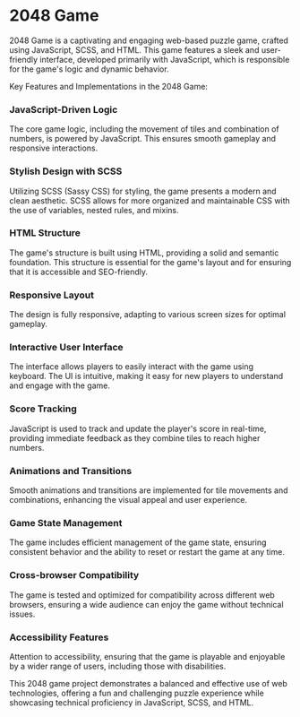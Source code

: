 # 2048 Game

2048 Game is a captivating and engaging web-based puzzle game, crafted using JavaScript, SCSS, and HTML. This game features a sleek and user-friendly interface, developed primarily with JavaScript, which is responsible for the game's logic and dynamic behavior.

Key Features and Implementations in the 2048 Game:

### JavaScript-Driven Logic

The core game logic, including the movement of tiles and combination of numbers, is powered by JavaScript. This ensures smooth gameplay and responsive interactions.

### Stylish Design with SCSS

Utilizing SCSS (Sassy CSS) for styling, the game presents a modern and clean aesthetic. SCSS allows for more organized and maintainable CSS with the use of variables, nested rules, and mixins.

### HTML Structure

The game's structure is built using HTML, providing a solid and semantic foundation. This structure is essential for the game's layout and for ensuring that it is accessible and SEO-friendly.

### Responsive Layout

The design is fully responsive, adapting to various screen sizes for optimal gameplay.

### Interactive User Interface

The interface allows players to easily interact with the game using keyboard. The UI is intuitive, making it easy for new players to understand and engage with the game.

### Score Tracking

JavaScript is used to track and update the player's score in real-time, providing immediate feedback as they combine tiles to reach higher numbers.

### Animations and Transitions

Smooth animations and transitions are implemented for tile movements and combinations, enhancing the visual appeal and user experience.

### Game State Management

The game includes efficient management of the game state, ensuring consistent behavior and the ability to reset or restart the game at any time.

### Cross-browser Compatibility

The game is tested and optimized for compatibility across different web browsers, ensuring a wide audience can enjoy the game without technical issues.

### Accessibility Features

Attention to accessibility, ensuring that the game is playable and enjoyable by a wider range of users, including those with disabilities.


This 2048 game project demonstrates a balanced and effective use of web technologies, offering a fun and challenging puzzle experience while showcasing technical proficiency in JavaScript, SCSS, and HTML.



